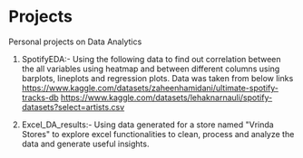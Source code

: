 # Projects
Personal projects on Data Analytics


1. SpotifyEDA:- Using the following data to find out correlation between the all variables using heatmap and between different columns using barplots, lineplots and regression plots. Data was taken from below links
  https://www.kaggle.com/datasets/zaheenhamidani/ultimate-spotify-tracks-db
  https://www.kaggle.com/datasets/lehaknarnauli/spotify-datasets?select=artists.csv
  
2. Excel_DA_results:- Using data generated for a store named "Vrinda Stores" to explore excel functionalities to clean, process and analyze the data and generate useful insights.
